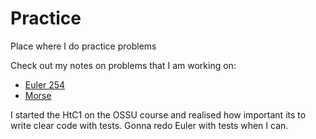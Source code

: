 # Practice
Place where I do practice problems

Check out my notes on problems that I am working on:
- [Euler 254](https://github.com/MoonBrew/Practice/wiki/Euler-254)
- [Morse](https://github.com/MoonBrew/Practice/wiki/Morse-conversion-from-Hackajob)

I started the HtC1 on the OSSU course and realised how important its to write clear code with tests. Gonna redo Euler with tests when I can.
